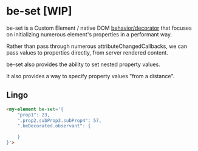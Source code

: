# be-set [WIP]

be-set is a Custom Element / native DOM [behavior/decorator](https://github.com/bahrus/xtal-decor) that focuses on initializing numerous element's  properties  in a performant way.  

Rather than pass through numerous attributeChangedCallbacks, we can pass values to properties directly, from server rendered content.

be-set also provides the ability to set nested property values.

It also provides a way to specify property values "from a distance".

## Lingo

```html
<my-element be-set='{
    "prop1": 23,
    ".prop2.subProp3.subProp4": 57,
    ".beDecorated.observant": {

    }
}'>
```


